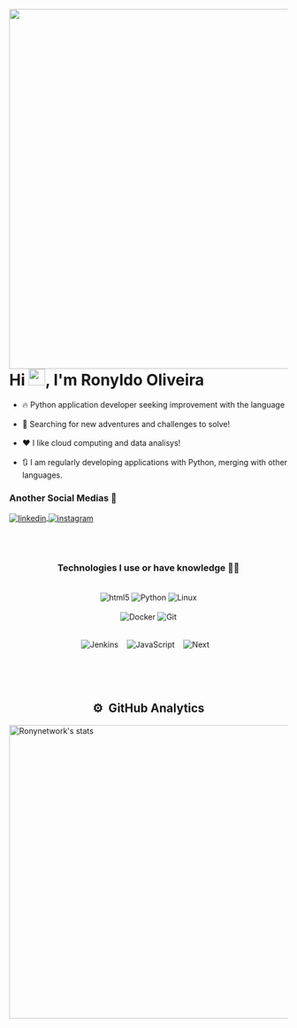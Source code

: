 <img align="right" height="650em" padding="1"
src="https://raw.githubusercontent.com/gist/Ronynetwork/d5becf10e172aa880d25c676935fb95f/raw/d6e6c2922626d0473a01cc2b66f3b06c5f0f4934/githubcard.svg"/>

# Hi <img src="https://raw.githubusercontent.com/kaueMarques/kaueMarques/master/hi.gif" height="30px">, I'm Ronyldo Oliveira <br>

- 🔥 Python application developer seeking improvement with the language 
<br><br>
- 🔎 Searching for new adventures and challenges to solve!
  <br><br>
- ❤ I like cloud computing and data analisys!
  <br><br>
- 🔃 I am regularly developing applications with Python, merging with other languages.
  <br>
### **Another Social Medias** 📱
<a href="https://www.linkedin.com/in/ronyldo-oliveira/" target="_blank">
  <img align="center" src="https://img.shields.io/badge/-Ronyldo Oliveira-05122A?style=flat&logo=Linkedin" alt="linkedin"/>
</a>
<a href="https://instagram.com/ronyooliveira_" target="_blank">
 <img align="center" src="https://img.shields.io/badge/-ronyooliveira-05122A?style=flat&logo=instagram" alt="instagram"/>
</a>

<br><br>

<div align='center' >
  
### **Technologies I use or have knowledge** 👨‍💻
<br>
<img align="center" alt= "html5" src="https://img.shields.io/badge/HTML5-E34F26?style=for-the-badge&logo=html5&logoColor=white"/>  
<img align="center" alt= "Python" src="https://img.shields.io/badge/Python-3776AB?style=for-the-badge&logo=python&logoColor=white"/>   
<img align="center" alt= "Linux" src="https://img.shields.io/badge/Linux-FCC624?style=for-the-badge&logo=linux&logoColor=black"/> 
<br><br>
<img align="center" alt= "Docker" src="https://img.shields.io/badge/Docker-2496ED?style=for-the-badge&logo=docker&logoColor=white"/>  
<img align="center" alt= "Git" src="https://img.shields.io/badge/Git-F05032?style=for-the-badge&logo=git&logoColor=white"/>
<br><br>
<p align='center'>
  <img align="center" alt= "Jenkins" src="https://img.shields.io/badge/Jenkins-c26d18?style=for-the-badge&logo=jenkins&logoColor=black"/>  &nbsp;&nbsp;
  <img align="center" alt= "JavaScript" src="https://img.shields.io/badge/JavaScript-f9ff33?style=for-the-badge&logo=JavaScript&logoColor=black"/>  &nbsp;&nbsp;
  <img align="center" alt= "Next" src="https://img.shields.io/badge/Next.js-202020?style=for-the-badge&logo=nextdotjs&logoColor=white"/>    &nbsp;&nbsp;
</p>
<br>
  
<div><br><br>
  
## ⚙️ &nbsp;GitHub Analytics

<p align="left">
<img width="530em" src="https://github-readme-stats.vercel.app/api?username=Ronynetwork&show_icons=true&theme=vision-friendly-dark" alt="Ronynetwork's stats"/>
</p>
